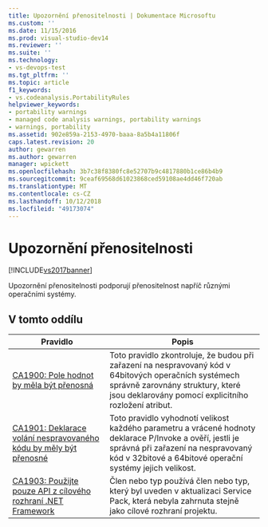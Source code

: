 ```yaml
---
title: Upozornění přenositelnosti | Dokumentace Microsoftu
ms.custom: ''
ms.date: 11/15/2016
ms.prod: visual-studio-dev14
ms.reviewer: ''
ms.suite: ''
ms.technology:
- vs-devops-test
ms.tgt_pltfrm: ''
ms.topic: article
f1_keywords:
- vs.codeanalysis.PortabilityRules
helpviewer_keywords:
- portability warnings
- managed code analysis warnings, portability warnings
- warnings, portability
ms.assetid: 902e859a-2153-4970-baaa-8a5b4a11806f
caps.latest.revision: 20
author: gewarren
ms.author: gewarren
manager: wpickett
ms.openlocfilehash: 3b7c38f8380fc8e52707b9c4817880b1ce86b4b9
ms.sourcegitcommit: 9ceaf69568d61023868ced59108ae4dd46f720ab
ms.translationtype: MT
ms.contentlocale: cs-CZ
ms.lasthandoff: 10/12/2018
ms.locfileid: "49173074"
---
```

# <a name="portability-warnings"></a>Upozornění přenositelnosti
[!INCLUDE[vs2017banner](../includes/vs2017banner.md)]

Upozornění přenositelnosti podporují přenositelnost napříč různými operačními systémy.  
  
## <a name="in-this-section"></a>V tomto oddílu  
  
|Pravidlo|Popis|  
|----------|-----------------|  
|[CA1900: Pole hodnot by měla být přenosná](../code-quality/ca1900-value-type-fields-should-be-portable.md)|Toto pravidlo zkontroluje, že budou při zařazení na nespravovaný kód v 64bitových operačních systémech správně zarovnány struktury, které jsou deklarovány pomocí explicitního rozložení atribut.|  
|[CA1901: Deklarace volání nespravovaného kódu by měly být přenosné](../code-quality/ca1901-p-invoke-declarations-should-be-portable.md)|Toto pravidlo vyhodnotí velikost každého parametru a vrácené hodnoty deklarace P/Invoke a ověří, jestli je správná při zařazení na nespravovaný kód v 32bitové a 64bitové operační systémy jejich velikost.|  
|[CA1903: Použijte pouze API z cílového rozhraní .NET Framework](../code-quality/ca1903-use-only-api-from-targeted-framework.md)|Člen nebo typ používá člen nebo typ, který byl uveden v aktualizaci Service Pack, která nebyla zahrnuta stejně jako cílové rozhraní projektu.|



